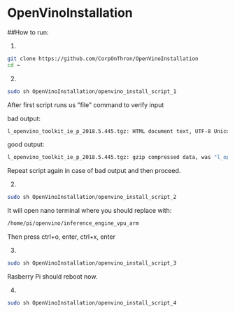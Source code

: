 # OpenVinoInstallation
##How to run:

1. 
```bash
git clone https://github.com/CorpOnThron/OpenVinoInstallation
cd ~
```

2.
```bash
sudo sh OpenVinoInstallation/openvino_install_script_1
```
After first script runs us "file" command to verify input

bad output:
```bash
l_openvino_toolkit_ie_p_2018.5.445.tgz: HTML document text, UTF-8 Unicode text, with very long lines
```
good output:
```bash
l_openvino_toolkit_ie_p_2018.5.445.tgz: gzip compressed data, was "l_openvino_toolkit_ie_p_2018.5.445.tar", last modified: Wed Dec 19  12:49:53 2018, max compression, from FAT filesystem (MS-DOS, OS/2, NT)
```
Repeat script again in case of bad output and then proceed.

2.  
```bash
sudo sh OpenVinoInstallation/openvino_install_script_2
```
It will open nano terminal where you should replace <INSTALLDIR> with:

```bash
/home/pi/openvino/inference_engine_vpu_arm
```
Then press ctrl+o, enter, ctrl+x, enter

3. 
```bash
sudo sh OpenVinoInstallation/openvino_install_script_3
```
Rasberry Pi should reboot now.

4.
```bash
sudo sh OpenVinoInstallation/openvino_install_script_4
```
